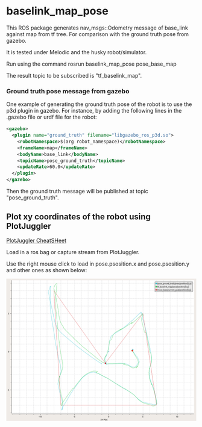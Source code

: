 # baselink_map_pose

This ROS package generates nav_msgs::Odometry  message of base_link against map from tf tree. For comparison with the ground truth pose from gazebo.



It is tested under Melodic and the husky robot/simulator.

Run using the command rosrun baselink_map_pose pose_base_map

The result topic to be subscribed is "tf_baselink_map".

### Ground truth pose message from gazebo

One example of generating the ground truth pose of the robot is to use the p3d plugin in gazebo. For instance, by adding the following lines in the .gazebo file or urdf file for the robot:

```xml
<gazebo>
  <plugin name="ground_truth" filename="libgazebo_ros_p3d.so">
    <robotNamespace>$(arg robot_namespace)</robotNamespace>
    <frameName>map</frameName>
    <bodyName>base_link</bodyName>
    <topicName>pose_ground_truth</topicName>
    <updateRate>60.0</updateRate>
  </plugin>
</gazebo>
```

Then the ground truth message will be published at topic "pose_ground_truth".

## Plot xy coordinates of the robot using PlotJuggler

[PlotJuggler CheatSHeet](https://www.plotjuggler.io/cheatsheet)

Load in a ros bag or capture stream from PlotJuggler.

Use the right mouse click to load in pose.psosition.x and pose.psosition.y and other ones as shown below:

![2](./image/2.png)